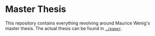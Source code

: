 # Master Thesis

This repository contains everything revolving around Maurice Wenig's master thesis. The actual thesis can be found in [`./paper`](./paper/).
